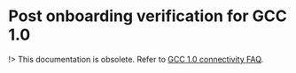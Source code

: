 # Post onboarding verification for GCC 1.0

!> This documentation is obsolete. Refer to [GCC 1.0 connectivity FAQ](/faqs/gcc1-connectivity-faq.md).

